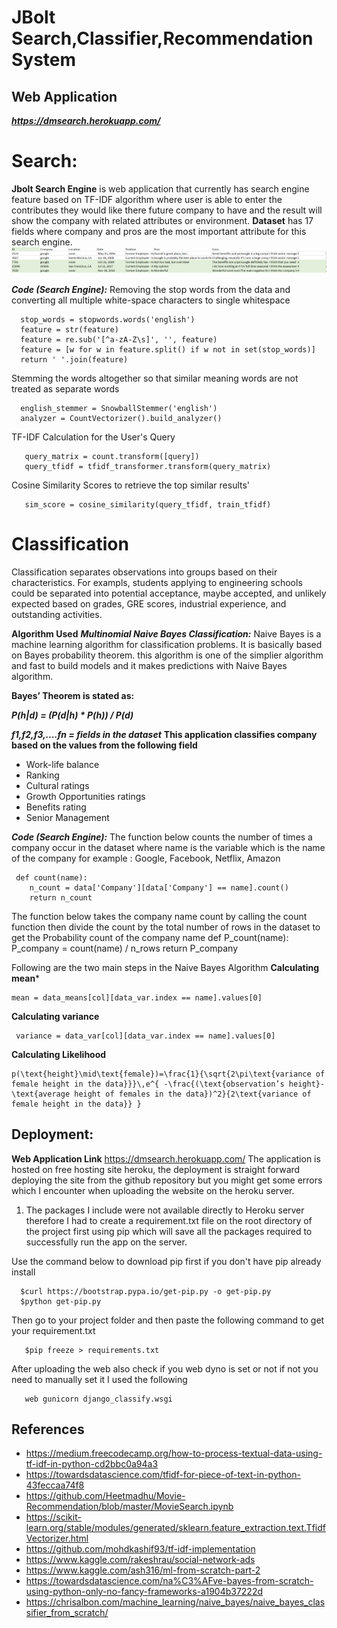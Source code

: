 # JBolt Search,Classifier,Recommendation System
 ## Web Application
 ***https://dmsearch.herokuapp.com/***
 
# Search:
**Jbolt Search Engine** is web application that currently has search engine feature based on TF-IDF algorithm where user is able to enter the contributes they would like there future company to have and the result will show the company with related attributes or environment.
**Dataset** has 17 fields where company and pros are the most important attribute for this search engine.
![](django_classify/dataset.png)

***Code (Search Engine):***
Removing the stop words from the data and converting all multiple white-space characters to single whitespace

                 
      stop_words = stopwords.words('english')
      feature = str(feature)
      feature = re.sub('[^a-zA-Z\s]', '', feature)
      feature = [w for w in feature.split() if w not in set(stop_words)]
      return ' '.join(feature)
 Stemming the words altogether so that similar meaning words are not treated as separate words
 
      english_stemmer = SnowballStemmer('english')
      analyzer = CountVectorizer().build_analyzer()
    
 TF-IDF Calculation for the User's Query
 
       query_matrix = count.transform([query])
       query_tfidf = tfidf_transformer.transform(query_matrix)
       
 Cosine Similarity Scores to retrieve the top similar results'
 
       sim_score = cosine_similarity(query_tfidf, train_tfidf)
 
# Classification

Classification separates observations into groups based on their characteristics. For exampls, students applying to engineering schools could be separated into potential acceptance, maybe accepted, and unlikely expected based on grades, GRE scores, industrial experience, and outstanding activities.
 
**Algorithm Used**
***Multinomial Naive Bayes Classification:***
Naive Bayes is a machine learning algorithm for classification problems. It is basically based on Bayes probability theorem. this algorithm is one of the simplier algorithm and fast to build models and it makes predictions with Naive Bayes algorithm.

****Bayes’ Theorem is stated as:****

***P(h|d) = (P(d|h) * P(h)) / P(d)***

***f1,f2,f3,....fn = fields in the dataset***
****This application classifies company based on the values from the following field****
- Work-life balance
- Ranking
- Cultural ratings
- Growth Opportunities ratings
- Benefits rating
- Senior Management


***Code (Search Engine):***
The function below counts the number of times a company occur in the dataset where name is the variable which is the name of the company for example : Google, Facebook, Netflix, Amazon

     def count(name):
        n_count = data['Company'][data['Company'] == name].count()
        return n_count

The function below takes the company name count by calling the count function then divide the count by the total number of rows in the dataset to get the Probability count of the company name
    def P_count(name):
        P_company = count(name) / n_rows
        return P_company

Following are the two main steps in the Naive Bayes Algorithm
****Calculating mean*****

    mean = data_means[col][data_var.index == name].values[0]
****Calculating variance****
 
     variance = data_var[col][data_var.index == name].values[0]
****Calculating Likelihood****

    p(\text{height}\mid\text{female})=\frac{1}{\sqrt{2\pi\text{variance of female height in the data}}}\,e^{ -\frac{(\text{observation’s height}-\text{average height of females in the data})^2}{2\text{variance of female height in the data}} }


 ## Deployment:
**Web Application Link** https://dmsearch.herokuapp.com/
The application is hosted on free hosting site heroku, the deployment is straight forward deploying the site from the github repository but you might get some errors which I encounter when uploading the website on the heroku server.


1. The packages I include were not available directly to Heroku server therefore I had to create a requirement.txt file on the root directory of the project first using pip which will save all the packages required to successfully run the app on the server.

Use the command below to download pip first if you don't have pip already install

      $curl https://bootstrap.pypa.io/get-pip.py -o get-pip.py
      $python get-pip.py
Then go to your project folder and then paste the following command to get your requirement.txt
                                  
       $pip freeze > requirements.txt
                                  
After uploading the web also check if you web dyno is set or not if not you need to manually set it I used the following
                                  
       web gunicorn django_classify.wsgi
       
       
 ## References
- https://medium.freecodecamp.org/how-to-process-textual-data-using-tf-idf-in-python-cd2bbc0a94a3
- https://towardsdatascience.com/tfidf-for-piece-of-text-in-python-43feccaa74f8
- https://github.com/Heetmadhu/Movie-Recommendation/blob/master/MovieSearch.ipynb
- https://scikit-learn.org/stable/modules/generated/sklearn.feature_extraction.text.TfidfVectorizer.html
- https://github.com/mohdkashif93/tf-idf-implementation
- https://www.kaggle.com/rakeshrau/social-network-ads
- https://www.kaggle.com/ash316/ml-from-scratch-part-2
- https://towardsdatascience.com/na%C3%AFve-bayes-from-scratch-using-python-only-no-fancy-frameworks-a1904b37222d
- https://chrisalbon.com/machine_learning/naive_bayes/naive_bayes_classifier_from_scratch/

